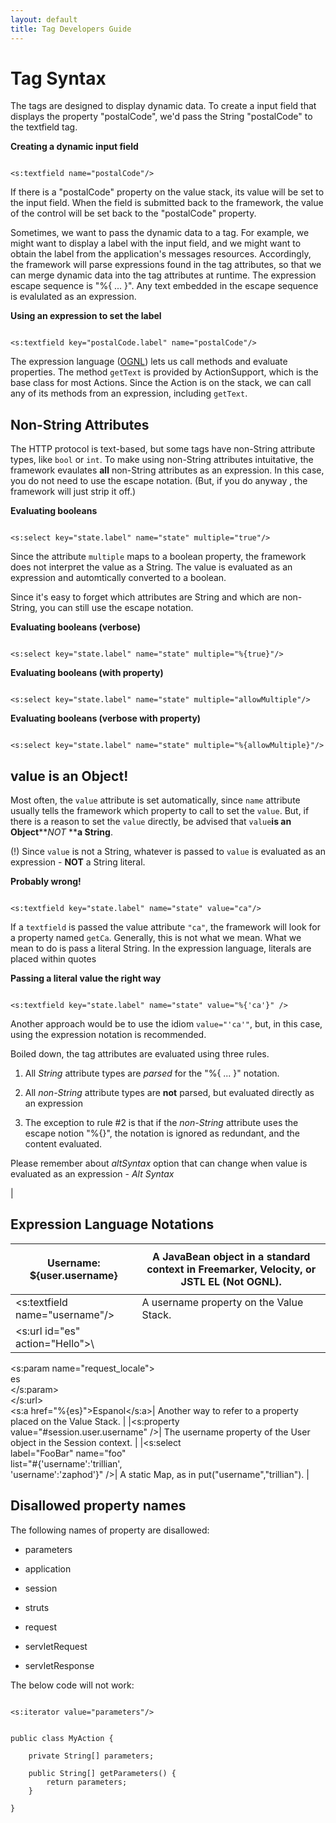 ```yaml
---
layout: default
title: Tag Developers Guide
---
```


# Tag Syntax

The tags are designed to display dynamic data. To create a input field that displays the property "postalCode", we'd pass the String "postalCode" to the textfield tag.

**Creating a dynamic input field**


~~~~~~~

<s:textfield name="postalCode"/>

~~~~~~~

If there is a "postalCode" property on the value stack, its value will be set to the input field. When the field is submitted back to the framework, the value of the control will be set back to the "postalCode" property.

Sometimes, we want to pass the dynamic data to a tag. For example, we might want to display a label with the input field, and we might want to obtain the label from the application's messages resources. Accordingly, the framework will parse expressions found in the tag attributes, so that we can merge dynamic data into the tag attributes at runtime. The expression escape sequence is "%{ ... }".  Any text embedded in the escape sequence is evalulated as an expression.

**Using an expression to set the label**


~~~~~~~

<s:textfield key="postalCode.label" name="postalCode"/>

~~~~~~~

The expression language ([OGNL](#PAGE_14198)) lets us call methods and evaluate properties. The method `getText` is provided by ActionSupport, which is the base class for most Actions. Since the Action is on the stack, we can call any of its methods from an expression, including `getText`.

## Non-String Attributes

The HTTP protocol is text-based, but some tags have non-String attribute types, like `bool` or `int`. To make using non-String attributes intuitative, the framework evaulates **all** non-String attributes as an expression. In this case, you do not need to use the escape notation. (But, if you do anyway , the framework will just strip it off.)

**Evaluating booleans**


~~~~~~~

<s:select key="state.label" name="state" multiple="true"/>

~~~~~~~

Since the attribute `multiple` maps to a boolean property, the framework does not interpret the value as a String. The value is evaluated as an expression and automtically converted to a boolean.

Since it's easy to forget which attributes are String and which are non-String, you can still use the escape notation.

**Evaluating booleans (verbose)**


~~~~~~~

<s:select key="state.label" name="state" multiple="%{true}"/>

~~~~~~~

**Evaluating booleans (with property)**


~~~~~~~

<s:select key="state.label" name="state" multiple="allowMultiple"/>

~~~~~~~

**Evaluating booleans (verbose with property)**


~~~~~~~

<s:select key="state.label" name="state" multiple="%{allowMultiple}"/>

~~~~~~~

## value is an Object!

Most often, the `value` attribute is set automatically, since `name` attribute usually tells the framework which property to call to set the `value`. But, if there is a reason to set the `value` directly, be advised that `value`**is an Object****_NOT_ ****a String**.

 (!)  Since `value` is not a String, whatever is passed to `value` is evaluated as an expression - **NOT** a String literal.

**Probably wrong!**


~~~~~~~

<s:textfield key="state.label" name="state" value="ca"/>

~~~~~~~

If a `textfield` is passed the value attribute `"ca"`, the framework will look for a property named `getCa`. Generally, this is not what we mean. What we mean to do is pass a literal String. In the expression language, literals are placed within quotes

**Passing a literal value the right way**


~~~~~~~

<s:textfield key="state.label" name="state" value="%{'ca'}" />

~~~~~~~

Another approach would be to use the idiom `value="'ca'"`, but, in this case, using the expression notation is recommended.

Boiled down, the tag attributes are evaluated using three rules.

1. All _String_  attribute types are _parsed_  for the "%{ ... }" notation.

2. All _non-String_  attribute  types are **not** parsed, but evaluated directly as an expression

3. The exception to rule #2 is that if the _non-String_  attribute uses the escape notion "%{}", the notation is ignored as redundant, and the content evaluated.


Please remember about _altSyntax_  option that can change when value is evaluated as an expression - _Alt Syntax_ 

| 

## Expression Language Notations

|<p>Username: \${user.username}</p>| A JavaBean object in a standard context in Freemarker, Velocity, or JSTL EL (Not OGNL). |
|-----------------------------------------|------------------------------------------------------------------------------------------|
|<s:textfield name="username"/>| A username property on the Value Stack. |
|<s:url id="es" action="Hello">\
  <s:param name="request_locale">\
    es\
  </s:param>\
</s:url>\
<s:a href="%{es}">Espanol</s:a>|  Another way to refer to a property placed on the Value Stack. |
|<s:property\
  value="#session.user.username" />| The username property of the User object in the Session context. |
|<s:select\
  label="FooBar" name="foo"\
  list="#{'username':'trillian',\
    'username':'zaphod'}" />|  A static Map, as in put("username","trillian"). |

## Disallowed property names

The following names of property are disallowed:

+ parameters

+ application

+ session

+ struts

+ request

+ servletRequest

+ servletResponse

The below code will not work:


~~~~~~~

<s:iterator value="parameters"/>

~~~~~~~


~~~~~~~

public class MyAction {

    private String[] parameters;

    public String[] getParameters() {
        return parameters;
    }

}

~~~~~~~
